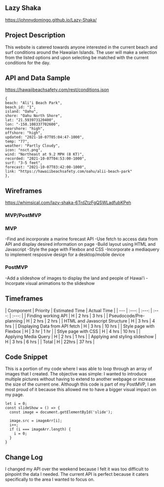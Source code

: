 ## Lazy Shaka
https://johnnydomingo.github.io/Lazy-Shaka/

## Project Description
This website is catered towards anyone interested in the current beach and surf conditions around the Hawaiian Islands. The user will make a selection from the listed options and upon selecting be matched with the current conditions for the day. 

## API and Data Sample
https://hawaiibeachsafety.com/rest/conditions.json

```
{
beach: "Aliʻi Beach Park",
beach_id: "1",
island: "Oahu",
shore: "Oahu North Shore",
lat: "21.593973120400",
lon: "-158.108337702600",
nearshore: "high",
offshore: "high",
updated: "2021-10-07T05:04:47-1000",
temp: "77",
weather: "Partly Cloudy",
icon: "nsct.png",
wind: "Northeast at 9.2 MPH (8 KT)",
recorded: "2021-10-07T04:53:00-1000",
surf: "3-5 feet",
forecast: "2021-10-07T03:42:00-1000",
link: "https://hawaiibeachsafety.com/oahu/alii-beach-park"
},
```
## Wireframes
https://whimsical.com/lazy-shaka-6TrdZtzFgQSWLadfubKPeh

### MVP/PostMVP

### MVP
-Find and incorporate a marine forecast API
-Use fetch to access data from API and display desired information on page
-Build layout using HTML and Javascript
-Style the page with Flexbox and CSS
-Incorporate a mediaquery to implement resposive design for a desktop/mobile device

### PostMVP
-Add a slideshow of images to display the land and people of Hawai'i
-Incorpate visual animations to the slideshow

## Timeframes
| Component | Priority |  Estimated Time | Actual Time |
| --- | :---: | :---: | :---: | :---: |
| Finding working API | H | 2 hrs | 3 hrs | 
| Pseudocode/Pre-planning | H | 2 hrs | 2 hrs | 
| HTML and Javascript Structure | H | 3 hrs | 4 hrs |
| Displaying Data from API fetch | H | 3 hrs | 10 hrs | 
| Style page with Flexbox | H | 3 hr | 1 hr | 
| Stlye page with CSS | H | 4 hrs | 10 hrs | 
| Applying Media Query | H | 2 hrs | 1 hrs | 
| Applying and styling slideshow | H | 3 hrs | 6 hrs | 
| Total | H | 22hrs | 37 hrs |

## Code Snippet 

This is a portion of my code where I was able to loop through an array of images that I created. The objective was simple: I wanted to introduce multiple pictures without having to extend to another webpage or increase the size of the current one. Although this code is part of my PostMVP, I am most proud of it because this allowed me to have a bigger visual impact on my page. 

```
let i = 0;
const slideShow = () => {
  const image = document.getElementById('slide');

  image.src = imageArr[i];
  i++;
  if (i === imageArr.length) {
    i = 0;
  }
}
```
## Change Log

I changed my API over the weekend because I felt it was too difficult to pinpoint the data I needed. The current API is perfect because it caters specifically to the area I wanted to focus on.
